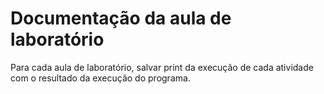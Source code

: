 # Documentação da aula de laboratório

Para cada aula de laboratório, salvar print da execução de cada atividade com o resultado da execução do programa.
